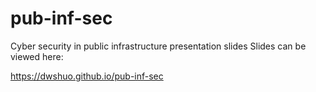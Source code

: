 # pub-inf-sec
Cyber security in public infrastructure presentation slides
Slides can be viewed here:

https://dwshuo.github.io/pub-inf-sec
